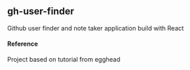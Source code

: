 ## gh-user-finder
Github user finder and note taker application build with React


#### Reference
Project based on tutorial from egghead
